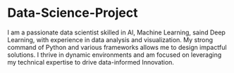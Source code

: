 # Data-Science-Project
I am a passionate data scientist skilled in Al, Machine Learning, saind Deep Learning, with experience in data analysis and visualization. My strong command of Python and various frameworks allows me to design impactful solutions. I thrive in dynamic environments and am focused on leveraging my technical expertise to drive data-informed Innovation.
